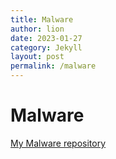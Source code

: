 ```yaml
---
title: Malware
author: lion
date: 2023-01-27
category: Jekyll
layout: post
permalink: /malware
---
```

# Malware
[My Malware repository](https://github.com/LionNinjaPlays/Malware)
